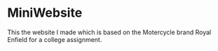 # MiniWebsite
This the website I made which is based on the Motercycle brand Royal Enfield for a college assignment.
